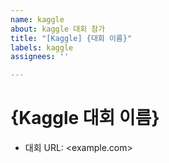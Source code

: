 ```yaml
---
name: kaggle
about: kaggle 대회 참가
title: "[Kaggle] {대회 이름}"
labels: kaggle
assignees: ''

---
```


# {Kaggle 대회 이름}

- 대회 URL: <example.com>
